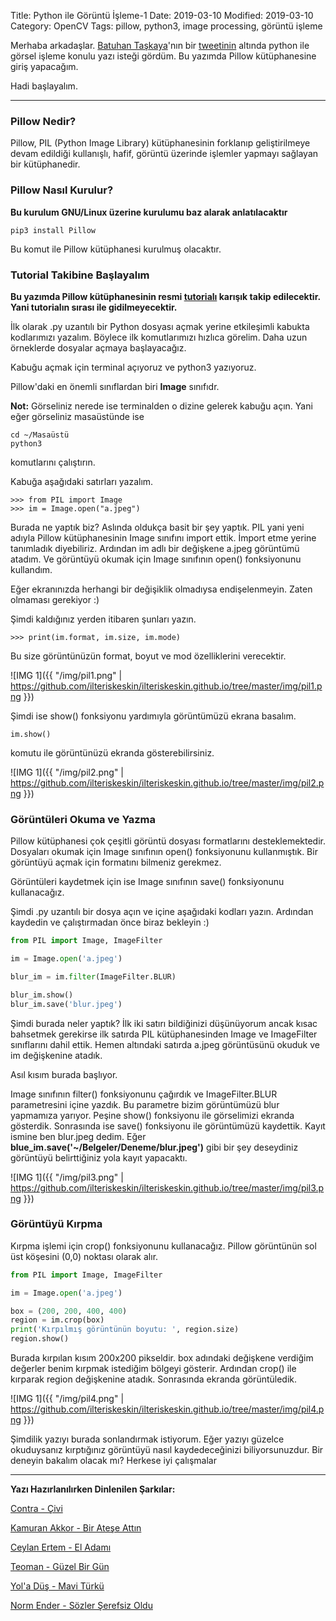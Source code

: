Title: Python ile Görüntü İşleme-1
Date: 2019-03-10
Modified: 2019-03-10
Category: OpenCV
Tags: pillow, python3, image processing, görüntü işleme

Merhaba arkadaşlar. [Batuhan Taşkaya](https://twitter.com/isidentical?lang=tr)'nın bir
[tweetinin](https://twitter.com/isidentical/status/1104698057403387904) altında python ile
görsel işleme konulu yazı isteği gördüm. Bu yazımda Pillow kütüphanesine giriş yapacağım.

Hadi başlayalım.

---------------------------------------

### Pillow Nedir?

Pillow, PIL (Python Image Library) kütüphanesinin forklanıp geliştirilmeye devam edildiği
kullanışlı, hafif, görüntü üzerinde işlemler yapmayı sağlayan bir kütüphanedir.

### Pillow Nasıl Kurulur?

**Bu kurulum GNU/Linux üzerine kurulumu baz alarak anlatılacaktır**

```
pip3 install Pillow
```

Bu komut ile Pillow kütüphanesi kurulmuş olacaktır.

### Tutorial Takibine Başlayalım

**Bu yazımda Pillow kütüphanesinin resmi [tutorialı](https://pillow.readthedocs.io/en/stable/handbook/tutorial.html) karışık takip edilecektir. Yani tutorialın sırası ile gidilmeyecektir.**

İlk olarak .py uzantılı bir Python dosyası açmak yerine etkileşimli kabukta kodlarımızı yazalım. Böylece
ilk komutlarımızı hızlıca görelim. Daha uzun örneklerde dosyalar açmaya başlayacağız.

Kabuğu açmak için terminal açıyoruz ve python3 yazıyoruz.

Pillow'daki en önemli sınıflardan biri **Image** sınıfıdr.

**Not:** Görseliniz nerede ise terminalden o dizine gelerek kabuğu açın. Yani eğer görseliniz masaüstünde
ise

```
cd ~/Masaüstü
python3
```

komutlarını çalıştırın.

Kabuğa aşağıdaki satırları yazalım.

```
>>> from PIL import Image
>>> im = Image.open("a.jpeg")
```

Burada ne yaptık biz? Aslında oldukça basit bir şey yaptık. PIL yani yeni adıyla Pillow kütüphanesinin
Image sınıfını import ettik. İmport etme yerine tanımladık diyebiliriz. Ardından im adlı bir değişkene
a.jpeg görüntümü atadım. Ve görüntüyü okumak için Image sınıfının open() fonksiyonunu kullandım.

Eğer ekranınızda herhangi bir değişiklik olmadıysa endişelenmeyin. Zaten olmaması gerekiyor :)

Şimdi kaldığınız yerden itibaren şunları yazın.

```
>>> print(im.format, im.size, im.mode)
```

Bu size görüntünüzün format, boyut ve mod özelliklerini verecektir.

![IMG 1]({{ "/img/pil1.png" | https://github.com/ilteriskeskin/ilteriskeskin.github.io/tree/master/img/pil1.png }})

Şimdi ise show() fonksiyonu yardımıyla görüntümüzü ekrana basalım.

```
im.show()
```

komutu ile görüntünüzü ekranda gösterebilirsiniz.

![IMG 1]({{ "/img/pil2.png" | https://github.com/ilteriskeskin/ilteriskeskin.github.io/tree/master/img/pil2.png }})

### Görüntüleri Okuma ve Yazma

Pillow kütüphanesi çok çeşitli görüntü dosyası formatlarını desteklemektedir. Dosyaları
okumak için Image sınıfının open() fonksiyonunu kullanmıştık. Bir görüntüyü açmak için formatını
bilmeniz gerekmez.

Görüntüleri kaydetmek için ise Image sınıfının save() fonksiyonunu kullanacağız.

Şimdi .py uzantılı bir dosya açın ve içine aşağıdaki kodları yazın. Ardından kaydedin ve
çalıştırmadan önce biraz bekleyin :)

```Python
from PIL import Image, ImageFilter

im = Image.open('a.jpeg')

blur_im = im.filter(ImageFilter.BLUR)

blur_im.show()
blur_im.save('blur.jpeg')
```

Şimdi burada neler yaptık? İlk iki satırı bildiğinizi düşünüyorum ancak kısac bahsetmek
gerekirse ilk satırda PIL kütüphanesinden Image ve ImageFilter sınıflarını dahil ettik.
Hemen altındaki satırda a.jpeg görüntüsünü okuduk ve im değişkenine atadık.

Asıl kısım burada başlıyor.

Image sınıfının filter() fonksiyonunu çağırdık ve ImageFilter.BLUR parametresini içine yazdık.
Bu parametre bizim görüntümüzü blur yapmamıza yarıyor. Peşine show() fonksiyonu ile görselimizi
ekranda gösterdik. Sonrasında ise save() fonksiyonu ile görüntümüzü kaydettik. Kayıt ismine ben
blur.jpeg dedim. Eğer **blue_im.save('~/Belgeler/Deneme/blur.jpeg')** gibi bir şey deseydiniz
görüntüyü belirttiğiniz yola kayıt yapacaktı.

![IMG 1]({{ "/img/pil3.png" | https://github.com/ilteriskeskin/ilteriskeskin.github.io/tree/master/img/pil3.png }})

### Görüntüyü Kırpma

Kırpma işlemi için crop() fonksiyonunu kullanacağız. Pillow görüntünün sol üst köşesini (0,0) noktası
olarak alır.

```Python
from PIL import Image, ImageFilter

im = Image.open('a.jpeg')

box = (200, 200, 400, 400)
region = im.crop(box)
print('Kırpılmış görüntünün boyutu: ', region.size)
region.show()
```

Burada kırpılan kısım 200x200 pikseldir. box adındaki değişkene verdiğim değerler benim kırpmak istediğim
bölgeyi gösterir. Ardından crop() ile kırparak region değişkenine atadık. Sonrasında ekranda görüntüledik.

![IMG 1]({{ "/img/pil4.png" | https://github.com/ilteriskeskin/ilteriskeskin.github.io/tree/master/img/pil4.png }})

Şimdilik yazıyı burada sonlandırmak istiyorum. Eğer yazıyı güzelce okuduysanız kırptığınız görüntüyü
nasıl kaydedeceğinizi biliyorsunuzdur. Bir deneyin bakalım olacak mı? Herkese iyi çalışmalar

---------------------------------------

**Yazı Hazırlanılırken Dinlenilen Şarkılar:**

[Contra - Çivi](https://www.youtube.com/watch?v=ww2nAj6c3cQ)

[Kamuran Akkor - Bir Ateşe Attın](https://www.youtube.com/watch?v=oKMgBYS6MZA)

[Ceylan Ertem - El Adamı](https://www.youtube.com/watch?v=thk64emxwjo)

[Teoman - Güzel Bir Gün](https://www.youtube.com/watch?v=2at-8ZbjRXs)

[Yol'a Düş - Mavi Türkü](https://www.youtube.com/watch?v=-x9GxGYA7nE)

[Norm Ender - Sözler Şerefsiz Oldu](https://www.youtube.com/watch?v=b9QApLJ3TI0)
